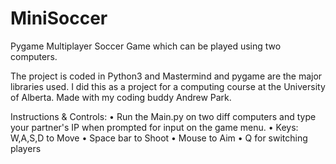 # MiniSoccer
Pygame Multiplayer Soccer Game which can be played using two computers.

The project is coded in Python3 and Mastermind and pygame are the major libraries used.
I did this as a project for a computing course at the University of Alberta.
Made with my coding buddy Andrew Park.

Instructions & Controls:
• Run the Main.py on two diff computers and type your partner's IP when prompted for input on the game menu.
• Keys: W,A,S,D to Move
• Space bar to Shoot
• Mouse to Aim
• Q for switching players
